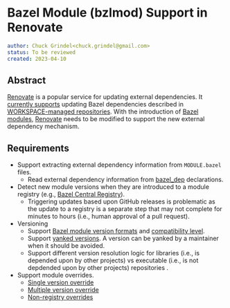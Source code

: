 # Bazel Module (bzlmod) Support in Renovate

```yaml
author: Chuck Grindel<chuck.grindel@gmail.com>
status: To be reviewed
created: 2023-04-10
```

## Abstract

[Renovate] is a popular service for updating external dependencies. It [currently supports] updating
Bazel dependencies described in [WORKSPACE-managed repositories]. With the introduction of [Bazel
modules], [Renovate] needs to be modified to support the new external dependency mechanism.

## Requirements

- Support extracting external dependency information from `MODULE.bazel` files.
  - Read external dependency information from [bazel_dep] declarations.
- Detect new module versions when they are introduced to a module registry (e.g., [Bazel Central
  Registry]).
  - Triggering updates based upon GitHub releases is problematic as the update to a registry is a
    separate step that may not complete for minutes to hours (i.e., human approval of a pull
    request).
- Versioning
  - Support [Bazel module version formats] and [compatibility level].
  - Support [yanked versions]. A version can be yanked by a maintainer when it should be avoided.
  - Support different version resolution logic for libraries (i.e., is depended upon by other
    projects) vs executable (i.e., is not depdended upon by other projects) repositories .
- Support module overrides.
  - [Single version override]
  - [Multiple version override]
  - [Non-registry overrides]

<!-- Future Sections

## Design

The following sections describe 

### Versioning

#### Parsing and Sorting

#### Resolution: Library vs Executable

[Related Slack discussion](https://bazelbuild.slack.com/archives/C014RARENH0/p1674838476782969)

### New Module Version Detection

## Implementation Details

### Renovate Versioning: `bazel_module`

### Renovate Datasource: `bazel_module_registry`

### Renovate Package Manager: `bazel_module`

-->

<!-- LINKS -->

[Bazel Central Registry]: https://github.com/bazelbuild/bazel-central-registry
[Bazel module version formats]: https://bazel.build/external/module#version_format
[Bazel modules]: https://bazel.build/external/module
[Multiple version override]: https://bazel.build/external/module#multiple-version_override
[Non-registry overrides]: https://bazel.build/external/module#non-registry_overrides
[Renovate]: https://github.com/renovatebot/renovate
[Single version override]: https://bazel.build/external/module#single-version_override
[WORKSPACE-managed repositories]: https://bazel.build/external/overview#workspace-system
[bazel_dep]: https://bazel.build/rules/lib/globals#bazel_dep
[compatibility level]: https://bazel.build/external/module#compatibility_level
[currently supports]: https://github.com/renovatebot/renovate/tree/main/lib/modules/manager/bazel
[yanked versions]:https://bazel.build/external/module#yanked_versions
